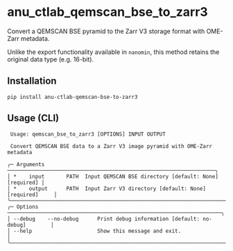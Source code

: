 # anu_ctlab_qemscan_bse_to_zarr3

Convert a QEMSCAN BSE pyramid to the Zarr V3 storage format with OME-Zarr metadata.

Unlike the export functionality available in `nanomin`, this method retains the original data type (e.g. 16-bit).

## Installation

```shell
pip install anu-ctlab-qemscan-bse-to-zarr3
```

## Usage (CLI)

```text
 Usage: qemscan_bse_to_zarr3 [OPTIONS] INPUT OUTPUT

 Convert QEMSCAN BSE data to a Zarr V3 image pyramid with OME-Zarr metadata

╭─ Arguments ───────────────────────────────────────────────────────────────────╮
│ *    input       PATH  Input QEMSCAN BSE directory [default: None] [required] │
│ *    output      PATH  Input Zarr V3 directory [default: None] [required]     │
╰───────────────────────────────────────────────────────────────────────────────╯
╭─ Options ─────────────────────────────────────────────────────────────────────╮
│ --debug    --no-debug      Print debug information [default: no-debug]        │
│ --help                     Show this message and exit.                        │
╰───────────────────────────────────────────────────────────────────────────────╯
```
